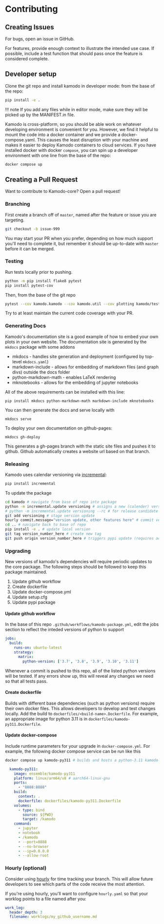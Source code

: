 # Contributing

## Creating Issues

For bugs, open an issue in GitHub.

For features, provide enough context to illustrate the intended use case. If possible, include a test function that should pass once the feature is considered complete.


## Developer setup

Clone the git repo and install kamodo in developer mode: from the base of the repo:

```sh
pip install -e .
```

!!! note
    If you add any files while in editor mode, make sure they will be picked up by the MANIFEST.in file.

Kamodo is cross-platform, so you should be able work on whatever developing environment is convenient for you.
However, we find it helpful to mount the code into a docker container and we provide a docker-compose.yaml. This causes the least disruption with your machine and makes it easier to deploy Kamodo containers to cloud services.
If you have installed docker with docker `compose`, you can spin up a developer environment with one line from the base of the repo:

```sh
docker compose up
```


## Creating a Pull Request

Want to contribute to Kamodo-core? Open a pull request!

### Branching

First create a branch off of `master`, named after the feature or issue you are targeting.

```sh
git checkout -b issue-999
```

You may start your PR when you prefer, depending on how much support you'll need to complete it, but remember it should be up-to-date with `master` before it can be merged.


### Testing

Run tests locally prior to pushing.

```sh
python -m pip install flake8 pytest
pip install pytest-cov
```

Then, from the base of the git repo

```sh
pytest --cov kamodo.kamodo --cov kamodo.util --cov plotting kamodo/test_plotting.py kamodo/test_kamodo.py kamodo/test_utils.py
```

Try to at least maintain the current code coverage with your PR.

### Generating Docs

Kamodo's documentation site is a good example of how to embed your own plots in your own website.
The documentation site is generated by the `mkdocs` package with some addons

* mkdocs - handles site generation and deployment (configured by top-level `mkdocs.yaml`)
* markdown-include - allows for embedding of markdown files (and graph divs) outside the docs folder
* python-markdown-math - enables LaTeX rendering
* mknotebooks - allows for the embedding of jupyter notebooks

All of the above requirements can be installed with this line:

```console
pip install mkdocs python-markdown-math markdown-include mknotebooks
```

You can then generate the docs and serve locally with

`mkdocs serve`

To deploy your own documentation on github-pages:

`mkdocs gh-deploy`

This generates a gh-pages branch with the static site files and pushes it to github. Github automatically creates a website url based on that branch.


### Releasing

Kamodo uses calendar versioning via [incremental](https://pypi.org/project/incremental/):

```sh
pip install incremental
```

To update the package

```sh
cd kamodo # navigate from base of repo into package
python -m incremental.update versioning # assigns a new (calender) version number within module 
# python -m incremental.update versioning --rc # for release candidate
git add versioning # stage version update
hourly commit.message="version update, other features here" # commit version update (optional)
cd .. # navigate back to base of repo
pip install -e . # update local version
git tag version_number_here # create new tag
git push origin version_number_here # triggers pypi update (requires adequate github permissions)
```

### Upgrading

New versions of kamodo's dependencies will require periodic updates to the
core package. The following steps should be followed to keep this package maintained.

1. Update github workflow
1. Create dockerfile
1. Update docker-compose.yml
1. Update setup.cfg
1. Update pypi package

#### Update github workflow

In the base of this repo `.github/workflows/kamodo-package.yml`, edit the jobs section to
reflect the inteded versions of python to support

```yaml
jobs:
  build:
    runs-on: ubuntu-latest
    strategy:
      matrix:
        python-version: ['3.7', '3.8', '3.9', '3.10', '3.11']
```

Whenever a commit is pushed to this repo, all of the listed python versions will be tested.
If any errors show up, this will reveal any changes we need so that all tests pass.

#### Create dockerfile

Builds with different base dependencies (such as python versions) require their own docker files.
This allows developers to develop and test changes locally. Add the build to `dockerfiles/<build-name>.Dockerfile`. For example, an appropriate image for python 3.11 is in `dockerfiles/kamodo-py311.Dockerfile`.

#### Update docker-compose

Include runtime parameters for your upgrade in `docker-compose.yml`. For example, the following docker compose service can be run like this

```sh
docker compose up kamodo-py311 # builds and hosts a python-3.11 kamodo notebook server at localhost:8888
```

```yaml
  kamodo-py311:
    image: ensemble/kamodo-py311
    platform: linux/arm64/v8 # aarch64-linux-gnu
    ports:
      - "8888:8888"
    build:
      context: .
      dockerfile: dockerfiles/kamodo-py311.Dockerfile
    volumes:
      - type: bind
        source: ${PWD}
        target: /kamodo
    command:
      - jupyter
      - notebook
      - /kamodo
      - --port=8888
      - --no-browser
      - --ip=0.0.0.0
      - --allow-root
```


### Hourly (optional)

Consider using [hourly](https://github.com/asherp/hourly) for time tracking your branch. This will allow future developers to see which parts of the code receive the most attention. 

If you're using hourly, you'll want to configure `hourly.yaml` so that your worklog points to a file named after you:

```yaml
work_log:
  header_depth: 3
  filename: worklogs/my_github_username.md
```




